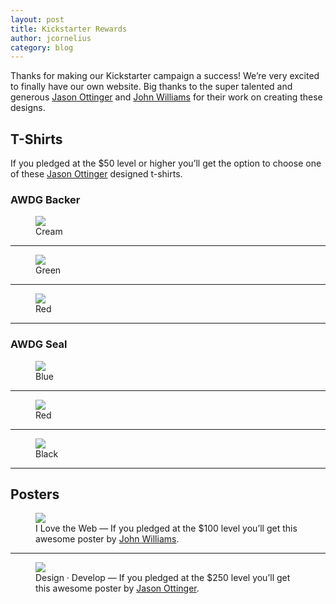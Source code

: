 ```yaml
---
layout: post
title: Kickstarter Rewards
author: jcornelius
category: blog
---
```


<p>Thanks for making our Kickstarter campaign a success! We&rsquo;re very excited to finally have our own website. Big thanks to the super talented and generous <a href="https://twitter.com/jottin">Jason Ottinger</a> and <a href="https://twitter.com/johnwilliams713">John Williams</a> for their work on creating these designs.</p>

<h2>T-Shirts</h2>
<p>If you pledged at the $50 level or higher you&rsquo;ll get the option to choose one of these <a href="https://twitter.com/jottin">Jason Ottinger</a> designed t-shirts.</p>
<h3>AWDG Backer</h3>
<figure>
  <img src="img/backer-cream.jpg" class="tshirt">
  <figcaption>Cream</figcaption>
</figure>
<hr>
<figure>
  <img src="img/backer-green.jpg" class="tshirt">
  <figcaption>Green</figcaption>
</figure>
<hr>
<figure>
  <img src="img/backer-red.jpg" class="tshirt">
  <figcaption>Red</figcaption>
</figure>
<hr>
<h3>AWDG Seal</h3>
<figure>
  <img src="img/seal-blue.jpg" class="tshirt">
  <figcaption>Blue</figcaption>
</figure>
<hr>
<figure>
  <img src="img/seal-red.jpg" class="tshirt">
  <figcaption>Red</figcaption>
</figure>
<hr>
<figure>
  <img src="img/seal-black.jpg" class="tshirt">
  <figcaption>Black</figcaption>
</figure>
<hr>
<h2>Posters</h2>
<figure>
  <img src="img/poster-ilovetheweb.jpg" class="poster">
  <figcaption>I Love the Web &mdash; If you pledged at the $100 level you&rsquo;ll get this awesome poster by <a href="https://twitter.com/johnwilliams713">John Williams</a>.</figcaption>
</figure>
<hr>
<figure>
  <img src="img/poster-designdevelop.png" class="poster">
  <figcaption>Design &middot; Develop &mdash; If you pledged at the $250 level you&rsquo;ll get this awesome poster by <a href="https://twitter.com/jottin">Jason Ottinger</a>.</figcaption>
</figure>